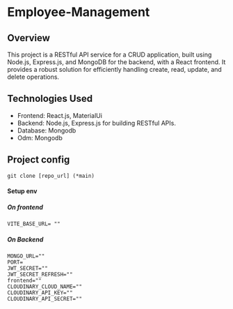 # Employee-Management
## Overview
This project is a RESTful API service for a CRUD application, built using Node.js, Express.js, and MongoDB for the backend, with a React frontend. It provides a robust solution for efficiently handling create, read, update, and delete operations.


## Technologies Used
- Frontend: React.js, MaterialUi
- Backend: Node.js, Express.js for building RESTful APIs.
- Database: Mongodb
- Odm: Mongodb

## Project config
`````
git clone [repo_url] (*main)
`````
#### Setup env 
##### On frontend
```````
VITE_BASE_URL= ""
```````
##### On Backend
```````
MONGO_URL=""
PORT=
JWT_SECRET=""
JWT_SECRET_REFRESH=""
frontend=""
CLOUDINARY_CLOUD_NAME=""
CLOUDINARY_API_KEY=""
CLOUDINARY_API_SECRET=""
```````


 



